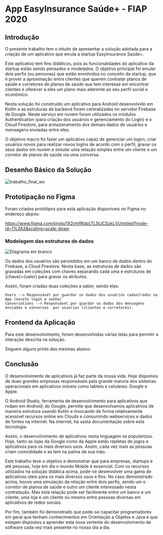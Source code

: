 # App EasyInsurance Saúde+ - FIAP 2020

## Introdução

O presente trabalho tem o intuito de apresentar a solução adotada para a criação de um aplicativo que emula a startup EasyInsurance Saúde+. 

Este aplicativo tem fins didáticos, pois as funcionalidades do aplicativo da startup estão sendo pensados e modelados. O objetivo principal foi emular dois perfis (ou personas) que estão envolvidos no conceito da startup, que é prover a aproximação entre clientes que querem contratar planos de saúde e corretores de planos de saúde que tem interesse em encontrar clientes e oferecer a eles um plano mais aderente ao seu perfil social e econômico.

Nesta solução foi construído um aplicativo para Android desenvolvido em Kotlin e as estruturas de backend foram centralizadas no servidor Firebase da Google. Neste serviço em nuvem foram utilizados os módulos Authentication (para criação dos usuários e gerenciamento do Login) e o Cloud Firestore, para armazenamento dos demais dados de usuários e mensagens enviadas entre eles.

O objetivo macro foi fazer um aplicativo capaz de gerenciar um logon, criar usuários novos para realizar novos logins de acordo com o perfil, gravar os seus dados em nuvem e simular uma relação simples entre um cliente e um corretor de planos de saúde via uma conversa.



## Desenho Básico da Solução

![trabalho_final_ws](https://user-images.githubusercontent.com/67294168/102436654-d0f32600-3ff7-11eb-84c7-5bfdee50beba.png)

## Prototipação no Figma

Foram criados protótipos para esta aplicação disponiveis no Figma no endereço abaixo: 

https://www.figma.com/proto/1X2yhIfKdpLTL5tJCSzkL1/Untitled?node-id=1%3A2&scaling=scale-down


### Modelagem das estruturas de dados

![Diagrama em branco](https://user-images.githubusercontent.com/67294168/102129921-e23d0680-3e2e-11eb-9839-cf5975dbeba2.png)

Os dados dos usuários são persistidos em um banco de dados dentro do Firebase, a Cloud Firestore. Nesta base, as estruturas de dados são gravadas em coleções com chaves separando cada uma e estruturas de {chave}={valor} para gravar os atributos.

Assim, foram criadas duas coleções a saber, sendo elas: 

    Users --> Responsável por guardar os dados dos usuários cadastrados no App (exceto login e senha)
    Conversations --> Responsável por guardar os dados das mensagens enviadas e conversas  por usuários (clientes e corretores).



## Frontend da Aplicação

  Para este desenvolvimento, foram desenvolvidas várias telas para permitir a interação descrita na solução.
  
  Seguem alguns prints das mesmas abaixo: 
  
  

## Conclusão

O desenvolvimento de aplicativos já faz parte da nossa vida. Hoje dispomos de duas grandes empresas responsáveis pela grande maioria dos sistemas operacionais em aplicativos móveis como tablets e celulares: Google e Apple.

O Android Studio, ferramenta de desenvolvimento para aplicativos que rodam em Android, do Google, permite que desenvolvamos aplicativos de maneira estrutura usando Kotlin e invocando de forma relativamente acessível recursos online em Clouds e consumindo webservices e dados de fontes na internet. Na internet, há vasta documentação sobre esta tecnologia.

Assim, o desenvolvimento de aplicativos nesta linguagem se popularizou. Hoje, tanto as lojas da Google como da Apple estão repletas de jogos e aplicativos para os mais diversos usos. Assim, cada vez mais as pessoas criam comodidade e as tem na palma de sua mão.

Este trabalho teve o objetivo e demonstrar que para empresas, startups e até pessoas, hoje em dia o mundo Mobile é essencial. Com os recursos utilizados na solução didática acima, pode-se desenvolver uma gama de aplicativos úteis para os mais diversos usos e fins. No caso demonstrado acima, houve uma simulação da relação entre dois perfis, sendo um o corretor de planos de saúde e outro um cliente interessado nesta contratação. Mas esta relação pode ser facilmente entre um banco e um cliente, uma loja e um cliente ou mesmo entre pessoas diversas em aplicativos de redes sociais.

Por fim, também foi demonstrado que pode-se capacitar programadores em geral que tenham conhecimentos em Orientação a Objetos e Java e que estejam dispostos a aprender esta nova vertente do desenvolvimento de software cada vez mais presente no nosso dia a dia.
